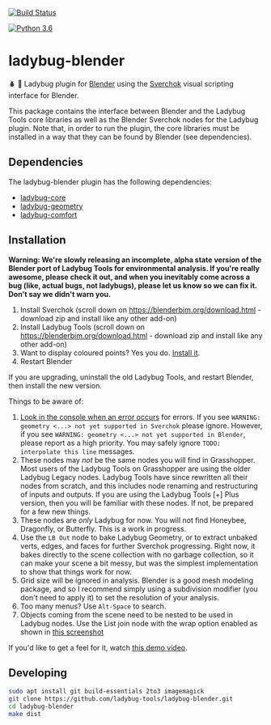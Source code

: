 [![Build Status](https://travis-ci.org/ladybug-tools/ladybug-blender.svg?branch=master)](https://travis-ci.org/ladybug-tools/ladybug-blender)

[![Python 3.6](https://img.shields.io/badge/python-3.6-blue.svg)](https://www.python.org/downloads/release/python-360/)

# ladybug-blender

:beetle: :orange_book: Ladybug plugin for [Blender](https://www.blender.org/) using the
[Sverchok](https://github.com/nortikin/sverchok) visual scripting interface for Blender.

This package contains the interface between Blender and the Ladybug Tools core
libraries as well as the Blender Sverchok nodes for the Ladybug plugin.
Note that, in order to run the plugin, the core libraries must be installed
in a way that they can be found by Blender (see dependencies).

## Dependencies

The ladybug-blender plugin has the following dependencies:

* [ladybug-core](https://github.com/ladybug-tools/ladybug)
* [ladybug-geometry](https://github.com/ladybug-tools/ladybug-geometry)
* [ladybug-comfort](https://github.com/ladybug-tools/ladybug-comfort)

## Installation

**Warning: We're slowly releasing an incomplete, alpha state version of the Blender port of Ladybug Tools for environmental analysis. If you're really awesome, please check it out, and when you inevitably come across a bug (like, actual bugs, not ladybugs), please let us know so we can fix it. Don't say we didn't warn you.**

 1. Install Sverchok (scroll down on https://blenderbim.org/download.html - download zip and install like any other add-on)
 2. Install Ladybug Tools (scroll down on https://blenderbim.org/download.html - download zip and install like any other add-on)
 3. Want to display coloured points? Yes you do. [Install it](https://github.com/uhlik/bpy/blob/master/space_view3d_point_cloud_visualizer.py).
 4. Restart Blender

If you are upgrading, uninstall the old Ladybug Tools, and restart Blender, then
install the new version.

Things to be aware of:

 1. [Look in the console when an error occurs](https://blender.stackexchange.com/questions/23147/how-do-i-get-the-console-on-windows) for errors. If you see `WARNING: geometry <...> not yet supported in Sverchok` please ignore. However, if you see `WARNING: geometry <...> not yet supported in Blender`, please report as a high priority. You may safely ignore `TODO: interpolate this line` messages.
 2. These nodes may _not_ be the same nodes you will find in Grasshopper. Most users of the Ladybug Tools on Grasshopper are using the older Ladybug Legacy nodes. Ladybug Tools have since rewritten all their nodes from scratch, and this includes node renaming and restructuring of inputs and outputs. If you are using the Ladybug Tools [+] Plus version, then you will be familiar with these nodes. If not, be prepared for a few new things.
 3. These nodes are _only_ Ladybug for now. You will not find Honeybee, Dragonfly, or Butterfly. This is a work in progress.
 4. Use the `LB Out` node to bake Ladybug Geometry, or to extract unbaked verts, edges, and faces for further Sverchok progressing. Right now, it bakes directly to the scene collection with no garbage collection, so it can make your scene a bit messy, but was the simplest implementation to show that things work for now.
 5. Grid size will be ignored in analysis. Blender is a good mesh modeling package, and so I recommend simply using a subdivision modifier (you don't need to apply it) to set the resolution of your analysis.
 6. Too many menus? Use `Alt-Space` to search.
 7. Objects coming from the scene need to be nested to be used in Ladybug nodes. Use the List join node with the wrap option enabled as shown in [this screenshot](https://user-images.githubusercontent.com/88302/94118359-c9a4fc00-fe90-11ea-8fea-735dc9e1326d.png)

If you'd like to get a feel for it, watch [this demo video](https://www.youtube.com/watch?v=rMCuSwsF2aM).

## Developing
```bash
sudo apt install git build-essentials 2to3 imagemagick
git clone https://github.com/ladybug-tools/ladybug-blender.git
cd ladybug-blender
make dist
```